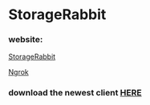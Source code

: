 # StorageRabbit
### website:

[StorageRabbit](http://storagerabbit.ml/)

[Ngrok](http://c3de3df489e3.in.ngrok.io/Home.html)


### download the newest client [HERE](/client/builds)

